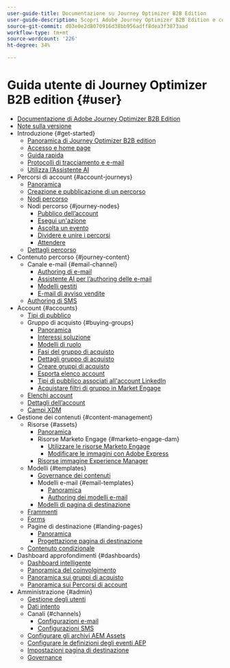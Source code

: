 ```yaml
---
user-guide-title: Documentazione su Journey Optimizer B2B Edition
user-guide-description: Scopri Adobe Journey Optimizer B2B Edition e come utilizzarlo per orchestrare account e percorsi di gruppo acquisti utilizzando l’intelligenza artificiale generativa incorporata e l’automazione leader del settore.
source-git-commit: d03e0e2d8070916d38bb956adff8dea3f3873aad
workflow-type: tm+mt
source-wordcount: '226'
ht-degree: 34%

---
```



# Guida utente di Journey Optimizer B2B edition {#user}

+ [Documentazione di Adobe Journey Optimizer B2B Edition](guide-overview.md)
+ [Note sulla versione](./release-notes/release-notes.md)
+ Introduzione {#get-started}
   + [Panoramica di Journey Optimizer B2B edition](about-journey-optimizer-b2b-edition.md)
   + [Accesso e home page](home-page.md)
   + [Guida rapida](./start/get-started.md)
   + [Protocolli di tracciamento e e-mail](./start/email-protocols.md)
   + [Utilizza l’Assistente AI](./start/ai-assistant.md)
+ Percorsi di account {#account-journeys}
   + [Panoramica](./journeys/journey-overview.md)
   + [Creazione e pubblicazione di un percorso](./journeys/create-publish-journey.md)
   + [Nodi percorso](./journeys/journey-nodes.md)
   + Nodi percorso {#journey-nodes}
      + [Pubblico dell’account](./journeys/account-audience-nodes.md)
      + [Esegui un&#39;azione](./journeys/action-nodes.md)
      + [Ascolta un evento](./journeys/listen-for-event-nodes.md)
      + [Dividere e unire i percorsi](./journeys/split-merge-paths-nodes.md)
      + [Attendere](./journeys/wait-nodes.md)
   + [Dettagli percorso](./journeys/journey-details.md)
+ Contenuto percorso {#journey-content}
   + Canale e-mail {#email-channel}
      + [Authoring di e-mail](./content/email-authoring.md)
      + [Assistente AI per l’authoring delle e-mail](./content/ai-assistant-emails.md)
      + [Modelli gestiti](./content/email-authoring-governance.md)
      + [E-mail di avviso vendite](./content/sales-alert-email.md)
   + [Authoring di SMS](./content/sms-authoring.md)
+ Account {#accounts}
   + [Tipi di pubblico](./audiences/account-audience-overview.md)
   + Gruppo di acquisto {#buying-groups}
      + [Panoramica](./buying-groups/buying-groups-overview.md)
      + [Interessi soluzione](./buying-groups/solution-interests.md)
      + [Modelli di ruolo](./buying-groups/buying-groups-role-templates.md)
      + [Fasi del gruppo di acquisto](./buying-groups/buying-group-stages.md)
      + [Dettagli gruppo di acquisto](./buying-groups/buying-group-details.md)
      + [Creare gruppi di acquisto](./buying-groups/buying-groups-create.md)
      + [Esporta elenco account](./audiences/account-list-export.md)
      + [Tipi di pubblico associati all&#39;account LinkedIn](./data/linkedin-account-matched-audiences.md)
      + [Acquistare filtri di gruppo in Market Engage](./buying-groups/marketo-engage-smart-list-buying-group-filters.md)
   + [Elenchi account](./accounts/account-lists.md)
   + [Dettagli dell’account](./accounts/account-details.md)
   + [Campi XDM](./data/field-mapping.md)
+ Gestione dei contenuti {#content-management}
   + Risorse {#assets}
      + [Panoramica](./content/assets-overview.md)
      + Risorse Marketo Engage {#marketo-engage-dam}
         + [Utilizzare le risorse Marketo Engage](./content/marketo-engage-design-studio.md)
         + [Modificare le immagini con Adobe Express](./content/image-edit-adobe-express.md)
      + [Risorse immagine Experience Manager](./content/aem-assets.md)
   + Modelli {#templates}
      + [Governance dei contenuti](./content/template-content-governance.md)
      + Modelli e-mail {#email-templates}
         + [Panoramica](./content/email-templates.md)
         + [Authoring dei modelli e-mail](./content/email-template-authoring.md)
      + [Modelli di pagina di destinazione](./content/landing-page-templates.md)
   + [Frammenti](./content/fragments.md)
   + [Forms](./content/forms.md)
   + Pagine di destinazione {#landing-pages}
      + [Panoramica](./content/landing-pages.md)
      + [Progettazione pagina di destinazione](./content/landing-page-design.md)
   + [Contenuto condizionale](./content/conditional-content.md)
+ Dashboard approfondimenti {#dashboards}
   + [Dashboard intelligente](./dashboards/intelligent-dashboard.md)
   + [Panoramica del coinvolgimento](./dashboards/engagement-dashboard.md)
   + [Panoramica sui gruppi di acquisto](./dashboards/buying-groups-dashboard.md)
   + [Panoramica sui Percorsi di account](./dashboards/journeys-dashboard.md)
+ Amministrazione {#admin}
   + [Gestione degli utenti](./admin/user-management.md)
   + [Dati intento](./admin/intent-data.md)
   + Canali {#channels}
      + [Configurazioni e-mail](./admin/configure-channels-emails.md)
      + [Configurazioni SMS](./admin/configure-channels-sms.md)
   + [Configurare gli archivi AEM Assets](./admin/configure-aem-repositories.md)
   + [Configurare le definizioni degli eventi AEP](./admin/configure-aep-events.md)
   + [Impostazioni pagina di destinazione](./admin/landing-page-settings.md)
   + [Governance](./admin/governance.md)
